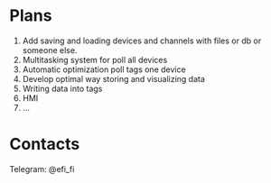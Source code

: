 # Plans
1. Add saving and loading devices and channels with files or db or someone else.
2. Multitasking system for poll all devices
3. Automatic optimization poll tags one device
4. Develop optimal way storing and visualizing data
5. Writing data into tags
6. HMI
7. ... 

# Contacts
Telegram: @efi_fi